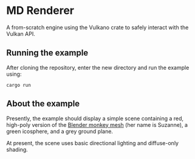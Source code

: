 # MD Renderer

A from-scratch engine using the Vulkano crate to safely interact with the Vulkan API.

## Running the example

After cloning the repository, enter the new directory and run the example using:

`cargo run`

## About the example

Presently, the example should display a simple scene containing a red, high-poly version of the [Blender monkey mesh](https://docs.blender.org/manual/en/latest/modeling/meshes/primitives.html#monkey) (her name is Suzanne), a green icosphere, and a grey ground plane.

At present, the scene uses basic directional lighting and diffuse-only shading.
